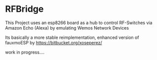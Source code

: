 # RFBridge
This Project uses an esp8266 board as a hub to control RF-Switches via Amazon Echo (Alexa) by emulating Wemos Network Devices 

Its basically a more stable reimplementation, enhanced version of fauxmoESP by https://bitbucket.org/xoseperez/

work in progress....


